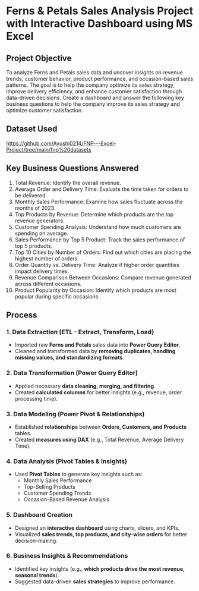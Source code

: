 # Ferns & Petals Sales Analysis Project with Interactive Dashboard using MS Excel
## Project Objective
To analyze Ferns and Petals sales data and uncover insights on revenue trends, customer behavior, product performance, and occasion-based sales patterns. The goal is to help the company optimize its sales strategy, improve delivery efficiency, and enhance customer satisfaction through data-driven decisions.
Create a dashboard and answer the following key business questions to help the company
improve its sales strategy and optimize customer satisfaction.
## Dataset Used
https://github.com/Ayushi0214/FNP---Excel-Project/tree/main/fnp%20datasets
## **Key Business Questions Answered**
1. Total Revenue: Identify the overall revenue.
2. Average Order and Delivery Time: Evaluate the time taken for orders to be delivered.
3. Monthly Sales Performance: Examine how sales fluctuate across the months of 2023.
4. Top Products by Revenue: Determine which products are the top revenue generators.
5. Customer Spending Analysis: Understand how much customers are spending on
average.
6. Sales Performance by Top 5 Product: Track the sales performance of top 5 products.
7. Top 10 Cities by Number of Orders: Find out which cities are placing the highest
number of orders.
8. Order Quantity vs. Delivery Time: Analyze if higher order quantities impact delivery
times.
9. Revenue Comparison Between Occasions: Compare revenue generated across
different occasions.
10. Product Popularity by Occasion: Identify which products are most popular during
specific occasions.
## **Process**

### **1. Data Extraction (ETL - Extract, Transform, Load)**
- Imported raw **Ferns and Petals** sales data into **Power Query Editor**.
- Cleaned and transformed data by **removing duplicates, handling missing values, and standardizing formats**.

### **2. Data Transformation (Power Query Editor)**
- Applied necessary **data cleaning, merging, and filtering**.
- Created **calculated columns** for better insights (e.g., revenue, order processing time).

### **3. Data Modeling (Power Pivot & Relationships)**
- Established **relationships** between **Orders, Customers, and Products** tables.
- Created **measures using DAX** (e.g., Total Revenue, Average Delivery Time).

### **4. Data Analysis (Pivot Tables & Insights)**
- Used **Pivot Tables** to generate key insights such as:
  - Monthly Sales Performance
  - Top-Selling Products
  - Customer Spending Trends
  - Occasion-Based Revenue Analysis

### **5. Dashboard Creation**
- Designed an **interactive dashboard** using charts, slicers, and KPIs.
- Visualized **sales trends, top products, and city-wise orders** for better decision-making.

### **6. Business Insights & Recommendations**
- Identified key insights (e.g., **which products drive the most revenue, seasonal trends**).
- Suggested data-driven **sales strategies** to improve performance.

